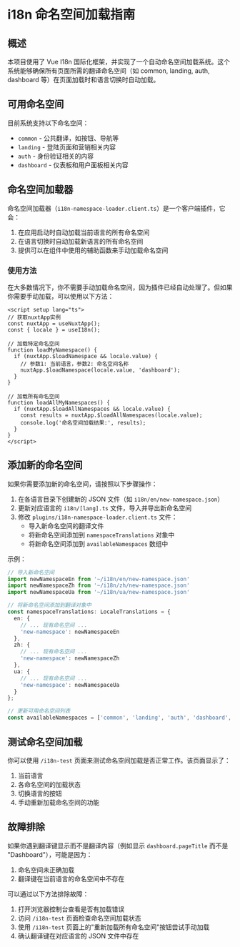 # i18n 命名空间加载指南

## 概述

本项目使用了 Vue I18n 国际化框架，并实现了一个自动命名空间加载系统。这个系统能够确保所有页面所需的翻译命名空间（如 common, landing, auth, dashboard 等）在页面加载时和语言切换时自动加载。

## 可用命名空间

目前系统支持以下命名空间：

- `common` - 公共翻译，如按钮、导航等
- `landing` - 登陆页面和营销相关内容
- `auth` - 身份验证相关的内容
- `dashboard` - 仪表板和用户面板相关内容

## 命名空间加载器

命名空间加载器（`i18n-namespace-loader.client.ts`）是一个客户端插件，它会：

1. 在应用启动时自动加载当前语言的所有命名空间
2. 在语言切换时自动加载新语言的所有命名空间
3. 提供可以在组件中使用的辅助函数来手动加载命名空间

### 使用方法

在大多数情况下，你不需要手动加载命名空间，因为插件已经自动处理了。但如果你需要手动加载，可以使用以下方法：

```vue
<script setup lang="ts">
// 获取nuxtApp实例
const nuxtApp = useNuxtApp();
const { locale } = useI18n();

// 加载特定命名空间
function loadMyNamespace() {
  if (nuxtApp.$loadNamespace && locale.value) {
    // 参数1: 当前语言，参数2: 命名空间名称
    nuxtApp.$loadNamespace(locale.value, 'dashboard'); 
  }
}

// 加载所有命名空间
function loadAllMyNamespaces() {
  if (nuxtApp.$loadAllNamespaces && locale.value) {
    const results = nuxtApp.$loadAllNamespaces(locale.value);
    console.log('命名空间加载结果:', results);
  }
}
</script>
```

## 添加新的命名空间

如果你需要添加新的命名空间，请按照以下步骤操作：

1. 在各语言目录下创建新的 JSON 文件（如 `i18n/en/new-namespace.json`）
2. 更新对应语言的 `i18n/[lang].ts` 文件，导入并导出新命名空间
3. 修改 `plugins/i18n-namespace-loader.client.ts` 文件：
   - 导入新命名空间的翻译文件
   - 将新命名空间添加到 `namespaceTranslations` 对象中
   - 将新命名空间添加到 `availableNamespaces` 数组中

示例：

```typescript
// 导入新命名空间
import newNamespaceEn from '~/i18n/en/new-namespace.json'
import newNamespaceZh from '~/i18n/zh/new-namespace.json'
import newNamespaceUa from '~/i18n/ua/new-namespace.json'

// 将新命名空间添加到翻译对象中
const namespaceTranslations: LocaleTranslations = {
  en: {
    // ... 现有命名空间 ...
    'new-namespace': newNamespaceEn
  },
  zh: {
    // ... 现有命名空间 ...
    'new-namespace': newNamespaceZh
  },
  ua: {
    // ... 现有命名空间 ...
    'new-namespace': newNamespaceUa
  }
};

// 更新可用命名空间列表
const availableNamespaces = ['common', 'landing', 'auth', 'dashboard', 'new-namespace'];
```

## 测试命名空间加载

你可以使用 `/i18n-test` 页面来测试命名空间加载是否正常工作。该页面显示了：

1. 当前语言
2. 各命名空间的加载状态
3. 切换语言的按钮
4. 手动重新加载命名空间的功能

## 故障排除

如果你遇到翻译键显示而不是翻译内容（例如显示 `dashboard.pageTitle` 而不是 "Dashboard"），可能是因为：

1. 命名空间未正确加载
2. 翻译键在当前语言的命名空间中不存在

可以通过以下方法排除故障：

1. 打开浏览器控制台查看是否有加载错误
2. 访问 `/i18n-test` 页面检查命名空间加载状态
3. 使用 `/i18n-test` 页面上的"重新加载所有命名空间"按钮尝试手动加载
4. 确认翻译键在对应语言的 JSON 文件中存在 